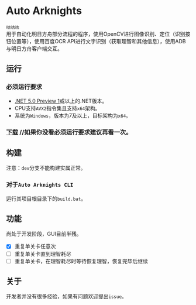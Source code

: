 # Auto Arknights
`咕咕咕`  
用于自动化明日方舟部分流程的程序，使用OpenCV进行图像识别、定位（识别按钮位置等），使用百度OCR API进行文字识别（获取理智和其他信息），使用ADB与明日方舟客户端交互。
## 运行
### 必须运行要求
* [.NET 5.0 Preview 1](https://dotnet.microsoft.com/download/dotnet-core/thank-you/runtime-desktop-5.0.0-preview.1-windows-x64-installer)或以上的.NET版本。
* CPU支持`AVX2`指令集且支持`x64`架构。
* 系统为`Windows`，版本为7及以上，目标架构为`x64`。
### [下载](https://github.com/CCRcmcpe/Auto-Arknights/releases/latest) //如果你没看必须运行要求建议再看一次。
## 构建
注意：`dev`分支不能构建实属正常。
### 对于`Auto Arknights CLI`
运行其项目根目录下的`build.bat`。
## 功能
尚处于开发阶段，GUI目前半残。
+ [x] 重复单关卡任意次
+ [ ] 重复单关卡直到理智耗尽
+ [ ] 重复单关卡，在理智耗尽时等待恢复理智，恢复完毕后继续

## 关于
开发者并没有很多经验，如果有问题欢迎提出`issue`。
